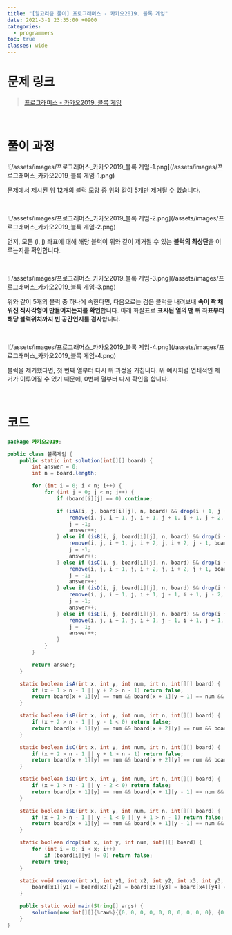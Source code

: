 ```yaml
---
title: "[알고리즘 풀이] 프로그래머스 - 카카오2019. 블록 게임"
date: 2021-3-1 23:35:00 +0900
categories:
  - programmers
toc: true
classes: wide
---
```


# 문제 링크

> [프로그래머스 - 카카오2019. 블록 게임](https://programmers.co.kr/learn/courses/30/lessons/42894)

<br>

# 풀이 과정

![/assets/images/프로그래머스_카카오2019_블록 게임-1.png](/assets/images/프로그래머스_카카오2019_블록 게임-1.png)

문제에서 제시된 위 12개의 블럭 모양 중 위와 같이 5개만 제거될 수 있습니다.

<br>

![/assets/images/프로그래머스_카카오2019_블록 게임-2.png](/assets/images/프로그래머스_카카오2019_블록 게임-2.png)

먼저, 모든 (i, j) 좌표에 대해 해당 블럭이 위와 같이 제거될 수 있는 **블럭의 최상단**을 이루는지를 확인합니다.

<br>

![/assets/images/프로그래머스_카카오2019_블록 게임-3.png](/assets/images/프로그래머스_카카오2019_블록 게임-3.png)

위와 같이 5개의 블럭 중 하나에 속한다면, 다음으로는 검은 블럭을 내려보내 **속이 꽉 채워진 직사각형이 만들어지는지를 확인**합니다. 아래 화살표로 **표시된 열의 맨 위 좌표부터 해당 블럭위치까지 빈 공간인지를 검사**합니다.

<br>

![/assets/images/프로그래머스_카카오2019_블록 게임-4.png](/assets/images/프로그래머스_카카오2019_블록 게임-4.png)

블럭을 제거했다면, 첫 번째 열부터 다시 위 과정을 거칩니다. 위 예시처럼 연쇄적인 제거가 이루어질 수 있기 때문에, 0번째 열부터 다시 확인을 합니다.

<br>

# 코드

```java
package 카카오2019;

public class 블록게임 {
    public static int solution(int[][] board) {
        int answer = 0;
        int n = board.length;

        for (int i = 0; i < n; i++) {
            for (int j = 0; j < n; j++) {
                if (board[i][j] == 0) continue;

                if (isA(i, j, board[i][j], n, board) && drop(i + 1, j + 1, board[i][j], board) && drop(i + 1, j + 2, board[i][j], board)) {
                    remove(i, j, i + 1, j, i + 1, j + 1, i + 1, j + 2, board);
                    j = -1;
                    answer++;
                } else if (isB(i, j, board[i][j], n, board) && drop(i + 2, j - 1, board[i][j], board)) {
                    remove(i, j, i + 1, j, i + 2, j, i + 2, j - 1, board);
                    j = -1;
                    answer++;
                } else if (isC(i, j, board[i][j], n, board) && drop(i + 2, j + 1, board[i][j], board)) {
                    remove(i, j, i + 1, j, i + 2, j, i + 2, j + 1, board);
                    j = -1;
                    answer++;
                } else if (isD(i, j, board[i][j], n, board) && drop(i + 1, j - 1, board[i][j], board) && drop(i + 1, j - 2, board[i][j], board)) {
                    remove(i, j, i + 1, j, i + 1, j - 1, i + 1, j - 2, board);
                    j = -1;
                    answer++;
                } else if (isE(i, j, board[i][j], n, board) && drop(i + 1, j - 1, board[i][j], board) && drop(i + 1, j + 1, board[i][j], board)) {
                    remove(i, j, i + 1, j, i + 1, j - 1, i + 1, j + 1, board);
                    j = -1;
                    answer++;
                }
            }
        }

        return answer;
    }

    static boolean isA(int x, int y, int num, int n, int[][] board) {
        if (x + 1 > n - 1 || y + 2 > n - 1) return false;
        return board[x + 1][y] == num && board[x + 1][y + 1] == num && board[x + 1][y + 2] == num;
    }

    static boolean isB(int x, int y, int num, int n, int[][] board) {
        if (x + 2 > n - 1 || y - 1 < 0) return false;
        return board[x + 1][y] == num && board[x + 2][y] == num && board[x + 2][y - 1] == num;
    }

    static boolean isC(int x, int y, int num, int n, int[][] board) {
        if (x + 2 > n - 1 || y + 1 > n - 1) return false;
        return board[x + 1][y] == num && board[x + 2][y] == num && board[x + 2][y + 1] == num;
    }

    static boolean isD(int x, int y, int num, int n, int[][] board) {
        if (x + 1 > n - 1 || y - 2 < 0) return false;
        return board[x + 1][y] == num && board[x + 1][y - 1] == num && board[x + 1][y - 2] == num;
    }

    static boolean isE(int x, int y, int num, int n, int[][] board) {
        if (x + 1 > n - 1 || y - 1 < 0 || y + 1 > n - 1) return false;
        return board[x + 1][y] == num && board[x + 1][y - 1] == num && board[x + 1][y + 1] == num;
    }

    static boolean drop(int x, int y, int num, int[][] board) {
        for (int i = 0; i < x; i++)
            if (board[i][y] != 0) return false;
        return true;
    }

    static void remove(int x1, int y1, int x2, int y2, int x3, int y3, int x4, int y4, int[][] board) {
        board[x1][y1] = board[x2][y2] = board[x3][y3] = board[x4][y4] = 0;
    }

    public static void main(String[] args) {
        solution(new int[][]{%raw%}{{0, 0, 0, 0, 0, 0, 0, 0, 0, 0}, {0, 0, 0, 0, 0, 0, 0, 0, 0, 0}, {0, 0, 0, 0, 0, 0, 0, 0, 0, 0}, {0, 0, 0, 0, 0, 0, 0, 0, 0, 0}, {0, 0, 0, 0, 0, 0, 4, 0, 0, 0}, {0, 0, 0, 0, 0, 4, 4, 0, 0, 0}, {0, 0, 0, 0, 3, 0, 4, 0, 0, 0}, {0, 0, 0, 2, 3, 0, 0, 0, 5, 5}, {1, 2, 2, 2, 3, 3, 0, 0, 0, 5}, {1, 1, 1, 0, 0, 0, 0, 0, 0, 5}}{%endraw%});
    }
}
```